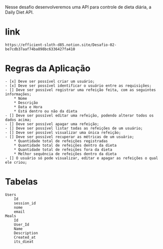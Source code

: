 Nesse desafio desenvolveremos uma API para controle de dieta diária, a Daily Diet API.

# link
    https://efficient-sloth-d85.notion.site/Desafio-02-be7cdb37aaf74ba898bc6336427fa410 

# Regras da Aplicação
    - [x] Deve ser possível criar um usuário;
    - [x] Deve ser possível identificar o usuário entre as requisições;
    - [] Deve ser possível registrar uma refeição feita, com as seguintes informações;
        * Nome
        * Descrição
        * Data e Hora
        * Está dentro ou não da dieta
    - [] Deve ser possível editar uma refeição, podendo alterar todos os dados acima;
    - [] Deve ser possível apagar uma refeição;
    - [] Deve ser possível listar todas as refeições de um usuário;
    - [] Deve ser possível visualizar uma única refeição;
    - [] Deve ser possível recuperar as métricas de um usuário;
        * Quantidade total de refeições registradas
        * Quantidade total de refeições dentro da dieta
        * Quantidade total de refeições fora da dieta
        * Melhor sequência de refeições dentro da dieta
    - [] O usuário só pode visualizar, editar e apagar as refeições o qual ele criou;


# Tabelas
    Users
        Id
        session_id
        nome
        email
    Meals
        Id
        User_Id
        Name
        Description
        Created_at
        its_dieat
